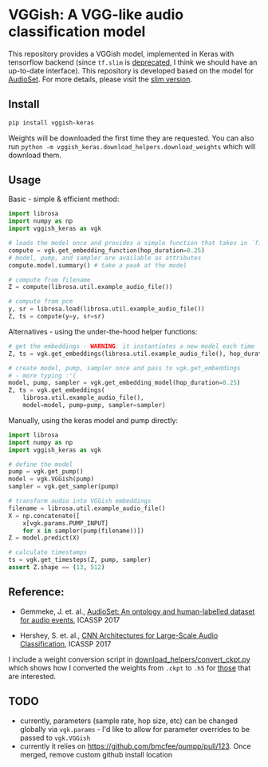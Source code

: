 # VGGish: A VGG-like audio classification model

This repository provides a VGGish model, implemented in Keras with tensorflow backend (since `tf.slim` is [deprecated](https://github.com/tensorflow/tensorflow/issues/16182#issuecomment-372397483), I think we should have an up-to-date interface). This repository is developed
based on the model for [AudioSet](https://research.google.com/audioset/index.html).
For more details, please visit the [slim version](https://github.com/tensorflow/models/tree/master/research/audioset).



## Install

```bash
pip install vggish-keras
```
Weights will be downloaded the first time they are requested. You can also run `python -m vggish_keras.download_helpers.download_weights` which will download them.

## Usage
Basic - simple & efficient method:
```python
import librosa
import numpy as np
import vggish_keras as vgk

# loads the model once and provides a simple function that takes in `filename` or `y, sr`
compute = vgk.get_embedding_function(hop_duration=0.25)
# model, pump, and sampler are available as attributes
compute.model.summary() # take a peak at the model

# compute from filename
Z = compute(librosa.util.example_audio_file())

# compute from pcm
y, sr = librosa.load(librosa.util.example_audio_file())
Z, ts = compute(y=y, sr=sr)
```

Alternatives - using the under-the-hood helper functions:
```python
# get the embeddings - WARNING: it instantiates a new model each time
Z, ts = vgk.get_embeddings(librosa.util.example_audio_file(), hop_duration=0.25)

# create model, pump, sampler once and pass to vgk.get_embeddings
# - more typing :'(
model, pump, sampler = vgk.get_embedding_model(hop_duration=0.25)
Z, ts = vgk.get_embeddings(
    librosa.util.example_audio_file(),
    model=model, pump=pump, sampler=sampler)
```

Manually, using the keras model and pump directly:
```python
import librosa
import numpy as np
import vggish_keras as vgk

# define the model
pump = vgk.get_pump()
model = vgk.VGGish(pump)
sampler = vgk.get_sampler(pump)

# transform audio into VGGish embeddings
filename = librosa.util.example_audio_file()
X = np.concatenate([
    x[vgk.params.PUMP_INPUT]
    for x in sampler(pump(filename))])
Z = model.predict(X)

# calculate timestamps
ts = vgk.get_timesteps(Z, pump, sampler)
assert Z.shape == (13, 512)
```

## Reference:

* Gemmeke, J. et. al.,
  [AudioSet: An ontology and human-labelled dataset for audio events](https://research.google.com/pubs/pub45857.html),
  ICASSP 2017

* Hershey, S. et. al.,
  [CNN Architectures for Large-Scale Audio Classification](https://research.google.com/pubs/pub45611.html),
  ICASSP 2017

I include a weight conversion script in [download_helpers/convert_ckpt.py](https://github.com/beasteers/VGGish/blob/master/vggish_keras/download_helpers/convert_ckpt.py) which shows how I converted the weights from `.ckpt` to `.h5` for [those](https://github.com/DTaoo/VGGish/issues/6) that are interested.

## TODO
 - currently, parameters (sample rate, hop size, etc) can be changed globally via `vgk.params` - I'd like to allow for parameter overrides to be passed to `vgk.VGGish`
 - currently it relies on https://github.com/bmcfee/pumpp/pull/123. Once merged, remove custom github install location

